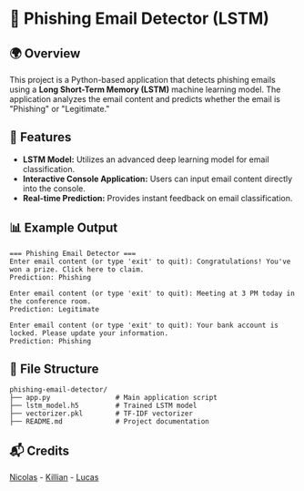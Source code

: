 # 📧 Phishing Email Detector (LSTM)

## 🌍 Overview
This project is a Python-based application that detects phishing emails using a **Long Short-Term Memory (LSTM)** machine learning model. The application analyzes the email content and predicts whether the email is "Phishing" or "Legitimate."

## 🚀 Features
- **LSTM Model:** Utilizes an advanced deep learning model for email classification.
- **Interactive Console Application:** Users can input email content directly into the console.
- **Real-time Prediction:** Provides instant feedback on email classification.

## 📊 Example Output
```plaintext
=== Phishing Email Detector ===
Enter email content (or type 'exit' to quit): Congratulations! You've won a prize. Click here to claim.
Prediction: Phishing

Enter email content (or type 'exit' to quit): Meeting at 3 PM today in the conference room.
Prediction: Legitimate

Enter email content (or type 'exit' to quit): Your bank account is locked. Please update your information.
Prediction: Phishing
```

## 📂 File Structure
```
phishing-email-detector/
├── app.py                # Main application script
├── lstm_model.h5         # Trained LSTM model
├── vectorizer.pkl        # TF-IDF vectorizer
├── README.md             # Project documentation
```

## 📬 Credits
[Nicolas](mailto:rnicolas1202@gmail.com) - [Killian](mailto:killianfournier2003@gmail.com) - [Lucas](mailto:lopeslucas0311@gmail.com)
